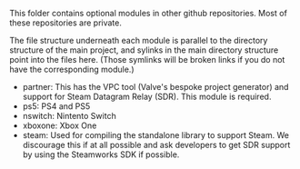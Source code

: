 This folder contains optional modules in other github repositories.
Most of these repositories are private.

The file structure underneath each module is parallel to the directory
structure of the main project, and sylinks in the main directory structure
point into the files here.  (Those symlinks will be broken links if you do
not have the corresponding module.)

- partner: This has the VPC tool (Valve's bespoke project generator) and
  support for Steam Datagram Relay (SDR).  This module is required.
- ps5: PS4 and PS5
- nswitch: Nintento Switch
- xboxone: Xbox One
- steam: Used for compiling the standalone library to support Steam.
  We discourage this if at all possible and ask developers to get SDR support
  by using the Steamworks SDK if possible.

